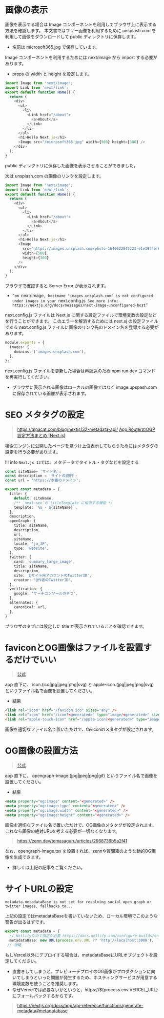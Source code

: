 # 画像の表示
画像を表示する場合は Image コンポーネントを利用してブラウザ上に表示する方法を確認します。
本文書ではフリー画像を利用するために unsplash.com を利用して画像をダウンロードして public ディレクトリに保存します。
- 名前は microsoft365.jpg で保存しています。

Image コンポーネントを利用するためには next/image から import する必要があります。
- props の width と height を設定します。
```typescript
import Image from 'next/image';
import Link from 'next/link';
export default function Home() {
  return (
    <div>
      <ul>
        <li>
          <Link href="/about">
            <a>About</a>
          </Link>
        </li>
      </ul>
      <h1>Hello Next.js</h1>
      <Image src="/microsoft365.jpg" width={500} height={300} />
    </div>
  );
}
```
public ディレクトリに保存した画像を表示させることができました。

次は unsplash.com の画像のリンクを設定します。
```typescript
import Image from 'next/image';
import Link from 'next/link';
export default function Home() {
  return (
    <div>
      <ul>
        <li>
          <Link href="/about">
            <a>About</a>
          </Link>
        </li>
      </ul>
      <h1>Hello Next.js</h1>
      <Image
        src="https://images.unsplash.com/photo-1640622842223-e1e39f4bf627?crop=entropy&cs=tinysrgb&fit=max&fm=jpg&ixid=MnwxfDB8MXxyYW5kb218MHx8fHx8fHx8MTY0MjY4OTkyMQ&ixlib=rb-1.2.1&q=80&utm_campaign=api-credit&utm_medium=referral&utm_source=unsplash_source&w=1080"
        width={500}
        height={300}
      />
    </div>
  );
}
```
ブラウザで確認すると Server Error が表示されます。
- `”on `next/image`, hostname "images.unsplash.com" is not configured under images in your `next.config.js` See more info: https://nextjs.org/docs/messages/next-image-unconfigured-host”`

next.config.js ファイルは Next.js に関する設定ファイルで環境変数の設定などを行うことができます。
このエラーを解消するためには next.sj の設定ファイルである next.config.js ファイルに画像のリンク先のドメイン名を登録する必要があります。
```typescript
module.exports = {
  images: {
    domains: ['images.unsplash.com'],
  },
};
```
next.config.js ファイルを更新した場合は再読込のため npm run dev コマンドを再実行してください。
- ブラウザに表示される画像はローカルの画像ではなく image.upspash.com に保存されている画像が表示されます。

# SEO メタタグの設定
>https://alpacat.com/blog/nextjs132-metadata-api/
>[App RouterのOGP設定方法まとめ [Next.js]](https://zenn.dev/temasaguru/articles/641a10cd5af02a)

検索エンジンに公開したページを見つけ上位表示してもらうためにはメタタグの設定を行う必要があります。

!!! info `Next.js 13`では、メタデータでタイトル・タグなどを設定する
```typescript
const siteName= 'サイト名';
const description = 'サイトの説明';
const url = 'https://本番のドメイン';

export const metadata = {
  title: {
    default: siteName,
    /** `next-seo`の`titleTemplate`に相当する機能 */
    template: `%s - ${siteName}`,
  },
  description,
  openGraph: {
    title: siteName,
    description,
    url,
    siteName,
    locale: 'ja_JP',
    type: 'website',
  },
  twitter: {
    card: 'summary_large_image',
    title: siteName,
    description,
    site: '@サイト用アカウントのTwitterID',
    creator: '@作者のTwitterID',
  },
  verification: {
    google: 'サーチコンソールのやつ',
  },
  alternates: {
    canonical: url,
  },
}
```
ブラウザのタブには設定した title が表示されていることを確認できます。
# faviconとOG画像はファイルを設置するだけでいい
>[公式](https://nextjs.org/docs/app/api-reference/file-conventions/metadata/app-icons)

app 直下に、 icon.(ico|jpg|jpeg|png|svg) と apple-icon.(jpg|jpeg|png|svg) というファイル名で画像を設置してください。
- 結果
```html
<link rel="icon" href="/favicon.ico" sizes="any" />
<link rel="icon" href="/icon?<generated>" type="image/<generated>" sizes="<generated>">
<link rel="apple-touch-icon" href="/apple-icon?<generated>" type="image/<generated>" sizes="<generated>">
```
画像を適切なファイル名で置いただけで、faviconのメタタグが設定されます。
# OG画像の設置方法
>[公式](https://nextjs.org/docs/app/api-reference/file-conventions/metadata/opengraph-image)

app 直下に、 opengraph-image.(jpg|jpeg|png|gif) というファイル名で画像を設置してください。
- 結果
```html
<meta property="og:image" content="<generated>" />
<meta property="og:image:type" content="<generated>" />
<meta property="og:image:width" content="<generated>" />
<meta property="og:image:height" content="<generated>" />
```
画像を適切なファイル名で置いただけで、OG画像のメタタグが設定されます。 これなら画像の絶対URLを考える必要が一切なくなります。

>https://zenn.dev/temasaguru/articles/2968736b5a2f41

なお、opengraph-image.tsx を設置すれば、zennや質問箱のような動的OG画像を生成できます。
- 詳しくは上記の記事をご覧ください。
# サイトURLの設定
`metadata.metadataBase is not set for resolving social open graph or twitter images, fallbacks to...`

上記の設定ではmetadataBaseを書いていないため、ローカル環境でこのような警告が出るはずです。
```typescript
export const metadata = {
  // Netlifyなので指定が必要 https://docs.netlify.com/configure-builds/environment-variables/
  metadataBase: new URL(process.env.URL ?? 'http://localhost:3000'),
 // 後略
```
もしVercel以外にデプロイする場合は、metadataBaseにURLオブジェクトを設定してください。
- 直書きしてしまうと、プレビューデプロイのOG画像がプロダクションに向いてしまうといった問題が発生するため、ホスティングサービスが用意する環境変数を使うことを推奨します。
- なぜVercelでは必要ないかというと、https://${process.env.VERCEL_URL}にフォールバックするからです。

>https://nextjs.org/docs/app/api-reference/functions/generate-metadata#metadatabase






















